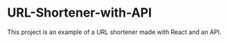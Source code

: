 # URL-Shortener-with-API

This project is an example of a URL shortener made with React and an API.

